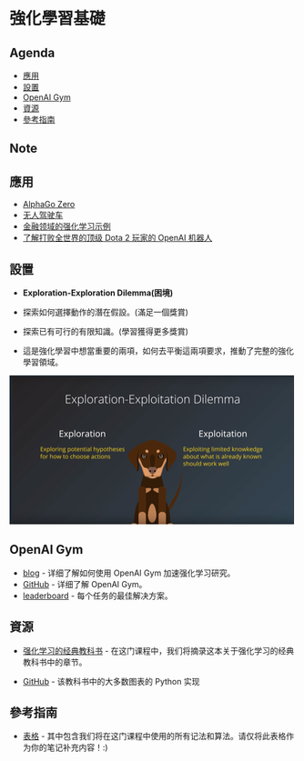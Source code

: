 # 強化學習基礎

## Agenda

- [應用](#1)
- [設置](#2)
- [OpenAI Gym](#3)
- [資源](#4)
- [參考指南](#5)


## Note

<h2 id="1">應用</h2>

- [AlphaGo Zero](https://deepmind.com/blog/alphago-zero-learning-scratch/)
- [无人驾驶车](https://selfdrivingcars.mit.edu)
- [金融领域的强化学习示例](https://github.com/ucaiado/QLearning_Trading)
- [了解打败全世界的顶级 Dota 2 玩家的 OpenAI 机器人](https://blog.openai.com/dota-2/)


<h2 id="2">設置</h2>

- **Exploration-Exploration Dilemma(困境)**
 - 探索如何選擇動作的潛在假設。(滿足一個獎賞)
 - 探索已有可行的有限知識。(學習獲得更多獎賞)
 
- 這是強化學習中想當重要的兩項，如何去平衡這兩項要求，推動了完整的強化學習領域。

![469](https://github.com/htaiwan/note-Udacity-machine-learning/blob/master/Assets/469.png)


<h2 id="3">OpenAI Gym</h2>

- [blog](https://blog.openai.com/openai-gym-beta/) - 详细了解如何使用 OpenAI Gym 加速强化学习研究。
- [GitHub](https://github.com/openai/gym) - 详细了解 OpenAI Gym。
- [leaderboard](https://github.com/openai/gym/wiki/Leaderboard) - 每个任务的最佳解决方案。


<h2 id="4">資源</h2>

- [强化学习的经典教科书](https://s3.cn-north-1.amazonaws.com.cn/static-documents/nd101/MLND+documents/suttonbookdraft2018jan1.pdf) - 在这门课程中，我们将摘录这本关于强化学习的经典教科书中的章节。

-  [GitHub](https://github.com/ShangtongZhang/reinforcement-learning-an-introduction) - 该教科书中的大多数图表的 Python 实现

<h2 id="5">參考指南</h2>

- [表格](https://github.com/udacity/rl-cheatsheet/blob/master/cheatsheet.pdf) - 其中包含我们将在这门课程中使用的所有记法和算法。请仅将此表格作为你的笔记补充内容！:)

